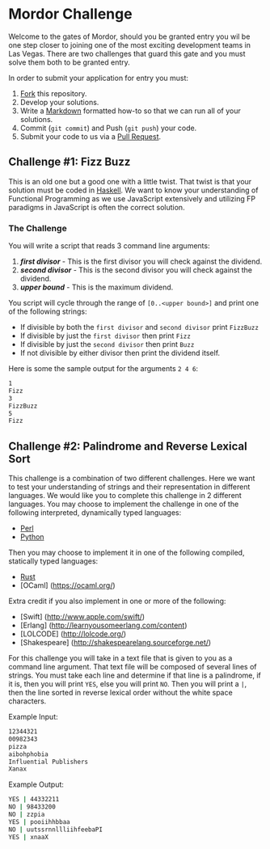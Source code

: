Mordor Challenge
================

Welcome to the gates of Mordor, should you be granted entry you wil be one step closer
to joining one of the most exciting development teams in Las Vegas.  There are 
two challenges that guard this gate and you must solve them both to be granted entry.

In order to submit your application for entry you must:

1. [Fork](https://help.github.com/articles/fork-a-repo/) this repository.  
2. Develop your solutions.
3. Write a [Markdown](https://help.github.com/articles/github-flavored-markdown/) 
   formatted how-to so that we can run all of your solutions.
4. Commit (`git commit`) and Push (`git push`) your code.
5. Submit your code to us via a [Pull Request](https://help.github.com/articles/using-pull-requests/).

Challenge #1: Fizz Buzz
------------------------
This is an old one but a good one with a little twist.  That twist is that your 
solution must be coded in [Haskell](https://www.haskell.org/haskellwiki/Haskell). 
We want to know your understanding of Functional Programming as we use JavaScript
extensively and utilizing FP paradigms in JavaScript is often the correct solution. 

### The Challenge
You will write a script that reads 3 command line arguments:

1. ***first divisor*** - This is the first divisor you will check against the 
													dividend.
2. ***second divisor*** - This is the second divisor you will check against the 
													dividend.
3. ***upper bound*** - This is the maximum dividend.

You script will cycle through the range of `[0..<upper bound>]` and print one of the following strings:

* If divisible by both the `first divisor` and `second divisor` print `FizzBuzz`
* If divisible by just the `first divisor` then print `Fizz`
* If divisible by just the `second divisor` then print `Buzz`
* If not divisible by either divisor then print the dividend itself.

Here is some the sample output for the arguments `2 4 6`:

```bash
1
Fizz
3
FizzBuzz
5
Fizz
```

Challenge #2: Palindrome and Reverse Lexical Sort
-------------------------------------------------
This challenge is a combination of two different challenges.  Here we want to 
test your understanding of strings and their representation in different
languages. We would like you to complete this challenge in 2 different languages.
You may choose to implement the challenge in one of the following interpreted, 
dynamically typed languages:

* [Perl](http://www.perl.org)
* [Python](https://www.python.org)

Then you may choose to implement it in one of the following compiled, 
statically typed languages:

* [Rust](http://www.rust-lang.org)
* [OCaml] (https://ocaml.org/)

Extra credit if you also implement in one or more of the following:

* [Swift] (http://www.apple.com/swift/)
* [Erlang] (http://learnyousomeerlang.com/content)
* [LOLCODE] (http://lolcode.org/)
* [Shakespeare] (http://shakespearelang.sourceforge.net/)

For this challenge you will take in a text file that is given to you as a 
command line argument.  That text file will be composed of several lines of
strings.  You must take each line and determine if that line is a palindrome,
if it is, then you will print `YES`, else you will print `NO`.  Then you will 
print a `|`, then the line sorted in reverse lexical order without the white 
space characters.

Example Input:
```bash
12344321
00982343
pizza
aibohphobia
Influential Publishers
Xanax
```

Example Output:
```bash
YES | 44332211
NO | 98433200
NO | zzpia
YES | pooiihhbbaa
NO | uutssrnnllliihfeebaPI
YES | xnaaX
```
